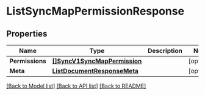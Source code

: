 # ListSyncMapPermissionResponse

## Properties

Name | Type | Description | Notes
------------ | ------------- | ------------- | -------------
**Permissions** | [**[]SyncV1SyncMapPermission**](SyncV1SyncMapPermission.md) |  |[optional] 
**Meta** | [**ListDocumentResponseMeta**](ListDocumentResponseMeta.md) |  |[optional] 

[[Back to Model list]](../README.md#documentation-for-models) [[Back to API list]](../README.md#documentation-for-api-endpoints) [[Back to README]](../README.md)


